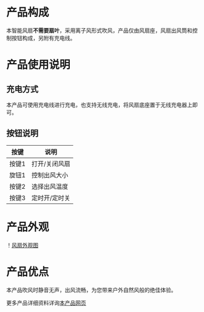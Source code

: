# 产品构成
本智能风扇**不需要扇叶**，采用离子风形式吹风，产品仅由风扇座，风扇出风筒和控制按钮构成，另附有充电线。

# 产品使用说明
## 充电方式
本产品可使用充电线进行充电，也支持无线充电，将风扇底座置于无线充电器上即可。

## 按钮说明
|按键|说明|
| -------- | -------- |
|按键1|打开/关闭风扇|
|旋钮1|控制出风大小|
|按键2|选择出风温度|
|按键3|定时开/定时关|

# 产品外观
！[风扇外观图](https://bkimg.cdn.bcebos.com/pic/48540923dd54564e09ec2f74b9de9c82d0584ff6?x-bce-process=image/watermark,image_d2F0ZXIvYmFpa2U4MA==,g_7,xp_5,yp_5/format,f_auto)

# 产品优点
本产品吹风时静音无声，出风流畅，为您带来户外自然风般的绝佳体验。

更多产品详细资料详询[本产品网页](https://chat.openai.com/)
